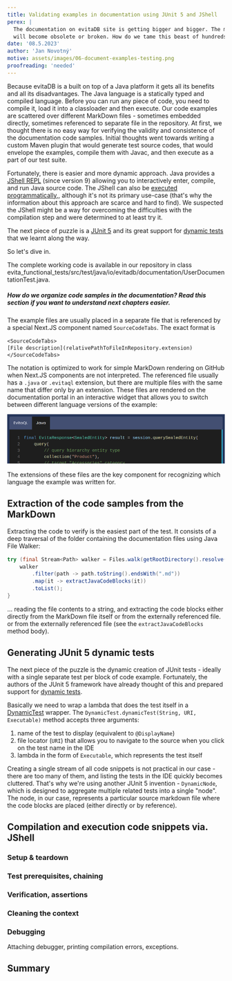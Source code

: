 ```yaml
---
title: Validating examples in documentation using JUnit 5 and JShell
perex: |
  The documentation on evitaDB site is getting bigger and bigger. The more examples we add, the more we're afraid they
  will become obsolete or broken. How do we tame this beast of hundreds of examples?
date: '08.5.2023'
author: 'Jan Novotný'
motive: assets/images/06-document-examples-testing.png
proofreading: 'needed'
---
```


Because evitaDB is a built on top of a Java platform it gets all its benefits and all its disadvantages. The Java 
language is a statically typed and compiled language. Before you can run any piece of code, you need to compile it,
load it into a classloader and then execute. Our code examples are scattered over different MarkDown files - sometimes
embedded directly, sometimes referenced to separate file in the repository. At first, we thought there is no easy way
for verifying the validity and consistence of the documentation code samples. Initial thoughts went towards writing 
a custom Maven plugin that would generate test source codes, that would envelope the examples, compile them with Javac,
and then execute as a part of our test suite.

Fortunately, there is easier and more dynamic approach. Java provides a [JShell REPL](https://www.geeksforgeeks.org/jshell-java-9-new-feature/)
(since version 9) allowing you to interactively enter, compile, and run Java source code. The JShell can also be 
[executed programmatically,](https://arbitrary-but-fixed.net/teaching/java/jshell/2018/10/18/jshell-exceptions.html),
although it's not its primary use-case (that's why the information about this approach are scarce and hard to find).
We suspected the JShell might be a way for overcoming the difficulties with the compilation step and were determined to
at least try it.

The next piece of puzzle is a [JUnit 5](https://junit.org/junit5/docs/current/user-guide/) and its great support for
[dynamic tests](https://junit.org/junit5/docs/current/user-guide/#writing-tests-dynamic-tests) that we learnt along
the way.

So let's dive in.

<Note type="info">
The complete working code is available in our repository in class 
<SourceClass>evita_functional_tests/src/test/java/io/evitadb/documentation/UserDocumentationTest.java</SourceClass>.
</Note>

<Note type="question">

<NoteTitle toggles="true">

##### How do we organize code samples in the documentation? Read this section if you want to understand next chapters easier.
</NoteTitle>

The example files are usually placed in a separate file that is referenced by a special Next.JS component named 
`SourceCodeTabs`. The exact format is

```mdxjs
<SourceCodeTabs>
[File description](relativePathToFileInRepository.extension)
</SourceCodeTabs>
```

The notation is optimized to work for simple MarkDown rendering on GitHub when Next.JS components are not interpreted. 
The referenced file usually has a `.java` or `.evitaql` extension, but there are multiple files with the same name that 
differ only by an extension. These files are rendered on the documentation portal in an interactive widget that allows 
you to switch between different language versions of the example:

![SourceCodeTabs widget](assets/images/06-sourcetab-component-example.png)

The extensions of these files are the key component for recognizing which language the example was written for. 

</Note>

## Extraction of the code samples from the MarkDown

Extracting the code to verify is the easiest part of the test. It consists of a deep traversal of the folder containing 
the documentation files using Java File Walker:

```java
try (final Stream<Path> walker = Files.walk(getRootDirectory().resolve(DOCS_ROOT))) {
	walker
		.filter(path -> path.toString().endsWith(".md"))
		.map(it -> extractJavaCodeBlocks(it))
		.toList();
}
```

... reading the file contents to a string, and extracting the code blocks either directly from the MarkDown file itself
or from the externally referenced file. or from the externally referenced file (see the `extractJavaCodeBlocks` method
body).

## Generating JUnit 5 dynamic tests

The next piece of the puzzle is the dynamic creation of JUnit tests - ideally with a single separate test per block of 
code example. Fortunately, the authors of the JUnit 5 framework have already thought of this and prepared support for
[dynamic tests](https://junit.org/junit5/docs/current/user-guide/#writing-tests-dynamic-tests).

Basically we need to wrap a lambda that does the test itself in a 
[DynamicTest](https://junit.org/junit5/docs/5.8.2/api/org.junit.jupiter.api/org/junit/jupiter/api/DynamicTest.html) 
wrapper. The `DynamicTest.dynamicTest(String, URI, Executable)` method accepts three arguments:

1. name of the test to display (equivalent to `@DisplayName`)
2. file locator (`URI`) that allows you to navigate to the source when you click on the test name in the IDE
3. lambda in the form of `Executable`, which represents the test itself

Creating a single stream of all code snippets is not practical in our case - there are too many of them, and listing 
the tests in the IDE quickly becomes cluttered. That's why we're using another JUnit 5 invention - `DynamicNode`, which
is designed to aggregate multiple related tests into a single "node". The node, in our case, represents a particular 
source markdown file where the code blocks are placed (either directly or by reference).

## Compilation and execution code snippets via. JShell

### Setup & teardown

### Test prerequisites, chaining

### Verification, assertions

### Cleaning the context

### Debugging

Attaching debugger, printing compilation errors, exceptions.

## Summary

